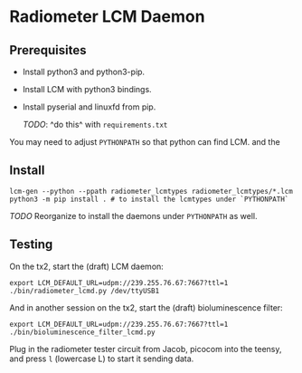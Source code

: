 Radiometer LCM Daemon
=====================

Prerequisites
-------------

- Install python3 and python3-pip.

- Install LCM with python3 bindings.

- Install pyserial and linuxfd from pip.

  *TODO*: ^do this^ with `requirements.txt`


You may need to adjust `PYTHONPATH` so that python can find LCM.
and the

Install
-------

```shell
lcm-gen --python --ppath radiometer_lcmtypes radiometer_lcmtypes/*.lcm
python3 -m pip install . # to install the lcmtypes under `PYTHONPATH`
```

*TODO* Reorganize to install the daemons under `PYTHONPATH` as well.

Testing
-------

On the tx2, start the (draft) LCM daemon:
```shell
export LCM_DEFAULT_URL=udpm://239.255.76.67:7667?ttl=1
./bin/radiometer_lcmd.py /dev/ttyUSB1
```

And in another session on the tx2, start the (draft) bioluminescence filter:
```shell
export LCM_DEFAULT_URL=udpm://239.255.76.67:7667?ttl=1
./bin/bioluminescence_filter_lcmd.py
```

Plug in the radiometer tester circuit from Jacob, picocom into the teensy,
and press `l` (lowercase L) to start it sending data.

